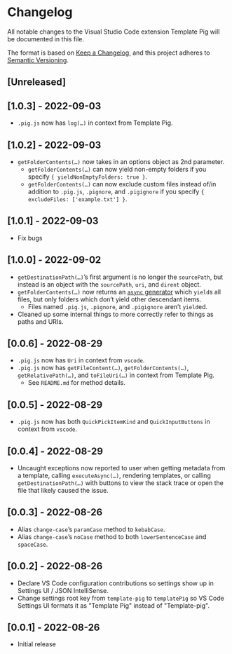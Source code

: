 # Changelog
All notable changes to the Visual Studio Code extension Template Pig will be documented in this file.

The format is based on [Keep a Changelog](https://keepachangelog.com/en/1.0.0/), and this project adheres to [Semantic Versioning](https://semver.org/spec/v2.0.0.html).

## [Unreleased]

## [1.0.3] - 2022-09-03
- `.pig.js` now has `log(…)` in context from Template Pig.

## [1.0.2] - 2022-09-03
- `getFolderContents(…)` now takes in an options object as 2nd parameter.
  - `getFolderContents(…)` can now yield non-empty folders if you specify `{ yieldNonEmptyFolders: true }`.
  - `getFolderContents(…)` can now exclude custom files instead of/in addition to `.pig.js`, `.pignore`, and `.pigignore` if you specify `{ excludeFiles: ['example.txt'] }`.

## [1.0.1] - 2022-09-03
- Fix bugs

## [1.0.0] - 2022-09-02
- `getDestinationPath(…)`’s first argument is no longer the `sourcePath`, but instead is an object with the `sourcePath`, `uri`, and `dirent` object.
- `getFolderContents(…)` now returns an [`async` generator](https://developer.mozilla.org/en-US/docs/Web/JavaScript/Reference/Global_Objects/AsyncGenerator) which `yield`s all files, but only folders which don’t yield other descendant items.
  - Files named `.pig.js`, `.pignore`, and `.pigignore` aren’t `yield`ed.
- Cleaned up some internal things to more correctly refer to things as paths and URIs.

## [0.0.6] - 2022-08-29
- `.pig.js` now has `Uri` in context from `vscode`.
- `.pig.js` now has `getFileContent(…)`, `getFolderContents(…)`, `getRelativePath(…)`, and `toFileUri(…)` in context from Template Pig.
  - See `README.md` for method details.

## [0.0.5] - 2022-08-29
- `.pig.js` now has both `QuickPickItemKind` and `QuickInputButtons` in context from `vscode`.

## [0.0.4] - 2022-08-29
- Uncaught exceptions now reported to user when getting metadata from a template, calling `executeAsync(…)`, rendering templates, or calling `getDestinationPath(…)` with buttons to view the stack trace or open the file that likely caused the issue.

## [0.0.3] - 2022-08-26
- Alias `change-case`’s `paramCase` method to `kebabCase`.
- Alias `change-case`’s `noCase` method to both `lowerSentenceCase` and `spaceCase`.

## [0.0.2] - 2022-08-26
- Declare VS Code configuration contributions so settings show up in Settings UI / JSON IntelliSense.
- Change settings root key from `template-pig` to `templatePig` so VS Code Settings UI formats it as "Template Pig" instead of "Template-pig".

## [0.0.1] - 2022-08-26
- Initial release